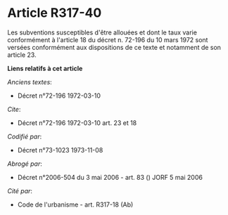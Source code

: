# Article R317-40

Les subventions susceptibles d'être allouées et dont le taux varie conformément à l'article 18 du décret n. 72-196 du 10 mars
1972 sont versées conformément aux dispositions de ce texte et notamment de son article 23.

**Liens relatifs à cet article**

_Anciens textes_:

  - Décret n°72-196 1972-03-10

_Cite_:

  - Décret n°72-196 1972-03-10 art. 23 et 18

_Codifié par_:

  - Décret n°73-1023 1973-11-08

_Abrogé par_:

  - Décret n°2006-504 du 3 mai 2006 - art. 83 () JORF 5 mai 2006

_Cité par_:

  - Code de l'urbanisme - art. R317-18 (Ab)
